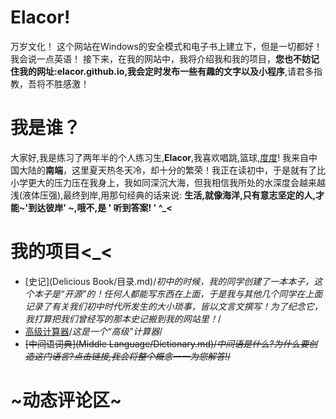 # Elacor!
万岁文化！ 这个网站在Windows的安全模式和电子书上建立下，但是一切都好！ 我会说一点英语！ 接下来，在我的网站中，我将介绍我和我的项目，**您也不妨记住我的网址:elacor.github.io,我会定时发布一些有趣的文字以及小程序**,请君多指教，吾将不胜感激！

# 我是谁？
大家好,我是练习了两年半的个人练习生,**Elacor**,我喜欢唱跳,篮球,[度度](http://www.baidu.com)! 我来自中国大陆的**南端**，这里夏天热冬天冷，却十分的繁荣！我正在读初中，于是就有了比小学更大的压力压在我身上，我如同深沉大海，但我相信我所处的水深度会越来越浅(液体压强),最终到岸,用那句经典的话来说: **生活,就像海洋,只有意志坚定的人,才能~'到达彼岸' ~,哦不,是 ' 听到答案! ' ^_<**

# 我的项目<_<
* [史记](Delicious Book/目录.md)/*初中的时候，我的同学创建了一本本子，这个本子是“开源”的！任何人都能写东西在上面，于是我与其他几个同学在上面记录了有关我们初中时代所发生的大小琐事，皆以文言文撰写！为了纪念它，我打算把我们曾经写的那本史记搬到我的网站里！*/
* [高级计算器](calc.html)/*这是一个“高级”计算器*/
* ~~[中间语词典](Middle Language/Dictionary.md)/*中间语是什么?为什么要创造这门语言?点击链接,我会将整个概念一一为您解答!*/~~

# ~动态评论区~
